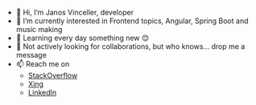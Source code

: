 - 👋 Hi, I’m Janos Vinceller, developer
- 👀 I’m currently interested in Frontend topics, Angular, Spring Boot and music making
- 🌱 Learning every day something new 😊
- 💞️ Not actively looking for collaborations, but who knows... drop me a message
- 📫 Reach me on
  - [StackOverflow](https://stackoverflow.com/users/3452058/janos-vinceller)
  - [Xing](https://www.xing.com/profile/Janos_Vinceller)
  - [LinkedIn](https://de.linkedin.com/in/janos-vinceller-6980b230)

<!---
jvinceller/jvinceller is a ✨ special ✨ repository because its `README.md` (this file) appears on your GitHub profile.
You can click the Preview link to take a look at your changes.
--->
